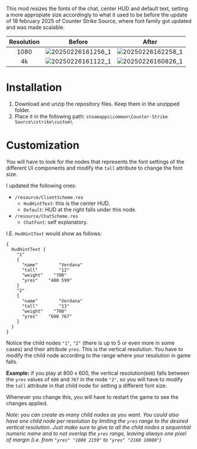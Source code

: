 This mod resizes the fonts of the chat, center HUD and default text, setting a more appropiate size accordingly to what it used to be before the update of 18 february 2025 of Counter Strike Source, where font family got updated and was made scalable.

| Resolution     |      Before      |  After  |
|:--------------:|:----------------:|:-------:|
| 1080 | ![20250226161256_1](https://github.com/user-attachments/assets/381465ee-89e5-4b7e-b6e7-42d21d33aa6e)| ![20250226162258_1](https://github.com/user-attachments/assets/95e84edd-748f-4ff8-8a8a-d771f927603d) |
| 4k   | ![20250226161122_1](https://github.com/user-attachments/assets/2c6d0f35-bb72-403b-a3f0-3cc75a1ab2c6)| ![20250226160826_1](https://github.com/user-attachments/assets/329aceed-d0df-40ed-9f65-b8167545539a) |

# Installation
1. Download and unzip the repository files. Keep them in the unzipped folder.
2. Place it in the following path: ``steamapps\common\Counter-Strike Source\cstrike\custom\``

# Customization

You will have to look for the nodes that represents the font settings of the different UI components and modify the `tall` attribute to change the font size. 

I updated the following ones:
- `/resource/ClientScheme.res`
  - `HudHintText`: this is the center HUD.
  - `Default`: HUD at the right falls under this node.
- `/resource/ChatScheme.res`
  -  `ChatFont`: self explanatory.

I.E.  `HudHintText` would show as follows:
```
{
  HudHintText {
    "1"
    {
      "name"        "Verdana"
      "tall"        "12"
      "weight"    "700"
      "yres"    "480 599"
    }
    "2"
    {
      "name"        "Verdana"
      "tall"        "13"
      "weight"    "700"
      "yres"    "600 767"
    }
  }
}
```
Notice the child nodes `"1"`, `"2"` (there is up to 5 or even more in some cases) and their attribute `yres`. This is the vertical resolution. You have to modify the child node according to the range where your resolution in game falls.

__Example:__ if you play at 800 x 600, the vertical resolution(`600`) falls between the `yres` values of `600` and `767` in the node `"2"`, so you will have to modify the `tall` attribute in that child node for setting a different font size.

Whenever you change this, you will have to restart the game to see the changes applied.

*Note: you can create as many child nodes as you want. You could also have one child node per resolution by limiting the `yres` range to the desired vertical resolution. Just make sure to give to all the child nodes a sequential numeric name and to not overlap the `yres` range, leaving always one pixel of margin (i.e. from `"yres" "1080 2159"` to `"yres" "2160 10000"`)*
